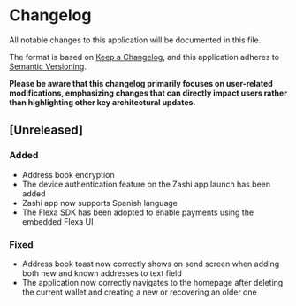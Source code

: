 # Changelog
All notable changes to this application will be documented in this file.

The format is based on [Keep a Changelog](https://keepachangelog.com/en/1.0.0/),
and this application adheres to [Semantic Versioning](https://semver.org/spec/v2.0.0.html).

**Please be aware that this changelog primarily focuses on user-related modifications, emphasizing changes that can
directly impact users rather than highlighting other key architectural updates.**

## [Unreleased]

### Added
- Address book encryption
- The device authentication feature on the Zashi app launch has been added
- Zashi app now supports Spanish language
- The Flexa SDK has been adopted to enable payments using the embedded Flexa UI

### Fixed
- Address book toast now correctly shows on send screen when adding both new and known addresses to text field
- The application now correctly navigates to the homepage after deleting the current wallet and creating a new or
  recovering an older one
